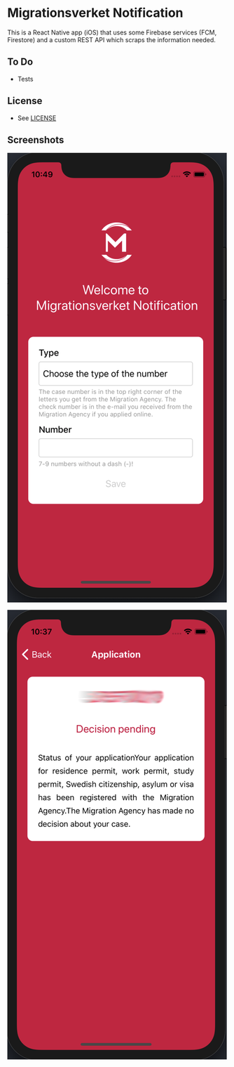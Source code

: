 # Migrationsverket Notification
This is a React Native app (iOS) that uses some Firebase services (FCM, Firestore) and a custom REST API which scraps the information needed.

## To Do
- Tests

## License
- See [LICENSE](/LICENSE)

## Screenshots

![1](https://github.com/ricardodantas/MigrationsverketNotification/blob/master/assets/screenshots/1.png?raw=true)

![2](https://github.com/ricardodantas/MigrationsverketNotification/blob/master/assets/screenshots/2.png?raw=true)
